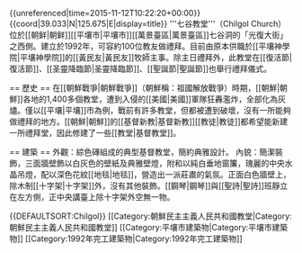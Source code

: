 {{unreferenced|time=2015-11-12T10:22:20+00:00}}
{{coord|39.033|N|125.675|E|display=title}}
'''七谷教堂'''（Chilgol Church）位於[[朝鲜|朝鲜]][[平壤市|平壤市]][[萬景臺區|萬景臺區]]七谷洞的「光復大街」之西側。建立於1992年，可容約100位教友做禮拜。目前由原本供職於[[平壤神學院|平壤神學院]]的[[黃民友|黃民友]]牧師主事。除主日禮拜外，此教堂在[[復活節|復活節]]、[[圣靈降臨節|圣靈降臨節]]、[[聖誕節|聖誕節]]也舉行禮拜儀式。

== 歷史 ==
在[[朝鮮戰爭|朝鮮戰爭]]（朝鮮稱：祖國解放戰爭）時期，[[朝鮮|朝鮮]]各地的1,400多個教堂，遭到入侵的[[美國|美國]]軍隊狂轟濫炸，全部化為灰燼。僅以[[平壤|平壤]]市為例，戰前有許多教堂，但都被遭到破壞，沒有一所能夠做禮拜的地方。[[朝鮮|朝鮮]]的[[基督新教|基督新教]][[教徒|教徒]]都希望能新建一所禮拜堂，因此修建了一些[[教堂|基督教堂]]。

== 建築 ==
外觀：綜色磚組成的典型基督教堂，簡約典雅設計。
內貌：簡潔裝飾，三面牆壁飾以白灰色的壁紙及典雅壁燈，附和以純白垂地窗簾，瑰麗的中央水晶吊燈，配以深色花紋[[地毯|地毯]]，營造出一派莊肅的氣氛。正面白色牆壁上，除木制[[十字架|十字架]]外，沒有其他裝飾。[[鋼琴|鋼琴]]與[[聖詩|聖詩]]班靜立在左方側，正中央講臺上除十字架外空無一物。 

{{DEFAULTSORT:Chilgol}}
[[Category:朝鮮民主主義人民共和國教堂|Category:朝鮮民主主義人民共和國教堂]]
[[Category:平壤市建築物|Category:平壤市建築物]]
[[Category:1992年完工建築物|Category:1992年完工建築物]]